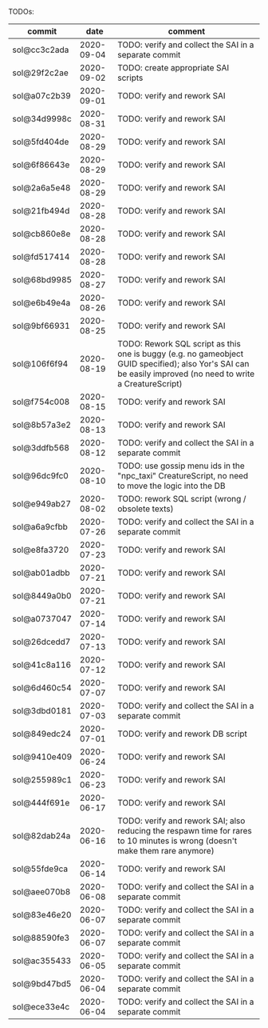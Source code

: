 TODOs:

| commit       | date       | comment |
|--------------|------------|---------|
| sol@cc3c2ada | 2020-09-04 | TODO: verify and collect the SAI in a separate commit |
| sol@29f2c2ae | 2020-09-02 | TODO: create appropriate SAI scripts |
| sol@a07c2b39 | 2020-09-01 | TODO: verify and rework SAI |
| sol@34d9998c | 2020-08-31 | TODO: verify and rework SAI |
| sol@5fd404de | 2020-08-29 | TODO: verify and rework SAI |
| sol@6f86643e | 2020-08-29 | TODO: verify and rework SAI |
| sol@2a6a5e48 | 2020-08-29 | TODO: verify and rework SAI |
| sol@21fb494d | 2020-08-28 | TODO: verify and rework SAI |
| sol@cb860e8e | 2020-08-28 | TODO: verify and rework SAI |
| sol@fd517414 | 2020-08-28 | TODO: verify and rework SAI |
| sol@68bd9985 | 2020-08-27 | TODO: verify and rework SAI |
| sol@e6b49e4a | 2020-08-26 | TODO: verify and rework SAI |
| sol@9bf66931 | 2020-08-25 | TODO: verify and rework SAI |
| sol@106f6f94 | 2020-08-19 | TODO: Rework SQL script as this one is buggy (e.g. no gameobject GUID specified); also Yor's SAI can be easily improved (no need to write a CreatureScript) |
| sol@f754c008 | 2020-08-15 | TODO: verify and rework SAI |
| sol@8b57a3e2 | 2020-08-13 | TODO: verify and rework SAI |
| sol@3ddfb568 | 2020-08-12 | TODO: verify and collect the SAI in a separate commit |
| sol@96dc9fc0 | 2020-08-10 | TODO: use gossip menu ids in the "npc\_taxi" CreatureScript, no need to move the logic into the DB |
| sol@e949ab27 | 2020-08-02 | TODO: rework SQL script (wrong / obsolete texts) |
| sol@a6a9cfbb | 2020-07-26 | TODO: verify and collect the SAI in a separate commit |
| sol@e8fa3720 | 2020-07-23 | TODO: verify and rework SAI |
| sol@ab01adbb | 2020-07-21 | TODO: verify and rework SAI |
| sol@8449a0b0 | 2020-07-21 | TODO: verify and rework SAI |
| sol@a0737047 | 2020-07-14 | TODO: verify and rework SAI |
| sol@26dcedd7 | 2020-07-13 | TODO: verify and rework SAI |
| sol@41c8a116 | 2020-07-12 | TODO: verify and rework SAI |
| sol@6d460c54 | 2020-07-07 | TODO: verify and rework SAI |
| sol@3dbd0181 | 2020-07-03 | TODO: verify and collect the SAI in a separate commit |
| sol@849edc24 | 2020-07-01 | TODO: verify and rework DB script |
| sol@9410e409 | 2020-06-24 | TODO: verify and rework SAI |
| sol@255989c1 | 2020-06-23 | TODO: verify and rework SAI |
| sol@444f691e | 2020-06-17 | TODO: verify and rework SAI |
| sol@82dab24a | 2020-06-16 | TODO: verify and rework SAI; also reducing the respawn time for rares to 10 minutes is wrong (doesn't make them rare anymore) |
| sol@55fde9ca | 2020-06-14 | TODO: verify and rework SAI |
| sol@aee070b8 | 2020-06-08 | TODO: verify and collect the SAI in a separate commit |
| sol@83e46e20 | 2020-06-07 | TODO: verify and collect the SAI in a separate commit |
| sol@88590fe3 | 2020-06-07 | TODO: verify and collect the SAI in a separate commit |
| sol@ac355433 | 2020-06-05 | TODO: verify and collect the SAI in a separate commit |
| sol@9bd47bd5 | 2020-06-04 | TODO: verify and collect the SAI in a separate commit |
| sol@ece33e4c | 2020-06-04 | TODO: verify and collect the SAI in a separate commit |
